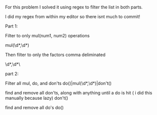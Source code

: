 For this problem I solved it using regex to filter the list in both parts.

I did my regex from within my editor so there isnt much to commit!

Part 1:

Filter to only mul(num1, num2) operations

mul\(\d*,\d*\)

Then filter to only the factors comma deliminated

\d*,\d*\



part 2:

Filter all mul, do, and don'ts
do\(\)|mul\(\d*,\d*\)|don't\(\)

find and remove all don'ts, along with anything until a do is hit ( i did this manually because lazy)
don't\(\)

find and remove all do's
do\(\)
